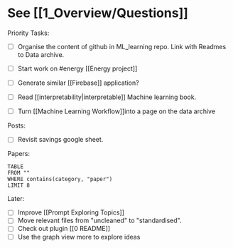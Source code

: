 # See [[1_Overview/Questions]]


Priority Tasks:
- [ ] Organise the content of github in ML_learning repo. Link with Readmes to Data archive.
- [ ] Start work on #energy [[Energy project]]
- [ ] Generate similar [[Firebase]] application?
- [ ] Read [[interpretability|interpretable]] Machine learning book.
- [ ] Turn [[Machine Learning Workflow]]into a page on the data archive


Posts:
- [ ] Revisit savings google sheet.

Papers:
```dataview
TABLE
FROM ""
WHERE contains(category, "paper")
LIMIT 8
```

Later:
- [ ] Improve [[Prompt Exploring Topics]]
- [ ] Move relevant files from "uncleaned" to "standardised".
- [ ] Check out plugin [[0 README]]
- [ ] Use the graph view more to explore ideas